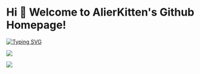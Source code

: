 # Hi 🎉 Welcome to AlierKitten's Github Homepage!

[![Typing SVG](https://readme-typing-svg.demolab.com?font=Roboto&size=25&pause=1000&color=F495B0&center=true&vCenter=true&height=30&lines=%E7%AB%B9%E5%BD%B1%E5%92%8C%E8%AF%97%E7%98%A6%EF%BC%8C%E6%A2%85%E8%8A%B1%E5%85%A5%E6%A2%A6%E9%A6%99%E3%80%82;%E5%8F%AF%E6%80%9C%E4%BB%8A%E5%A4%9C%E6%9C%88%EF%BC%8C%E4%B8%8D%E8%82%AF%E4%B8%8B%E8%A5%BF%E5%8E%A2%E3%80%82)](https://git.io/typing-svg)

[![](https://stats.justsong.cn/api/bilibili/?id=233555220&theme=dark)](https://space.bilibili.com/233555220)

![](https://github-readme-stats.vercel.app/api/top-langs/?username=AlierKitten&theme=dark&layout=compact)
